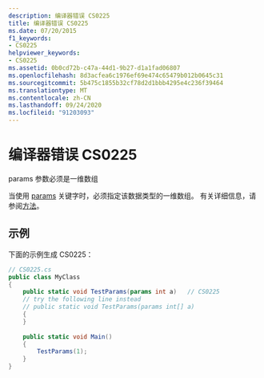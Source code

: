 ```yaml
---
description: 编译器错误 CS0225
title: 编译器错误 CS0225
ms.date: 07/20/2015
f1_keywords:
- CS0225
helpviewer_keywords:
- CS0225
ms.assetid: 0b0cd72b-c47a-44d1-9b27-d1a1fad06807
ms.openlocfilehash: 8d3acfea6c1976ef69e474c65479b012b0645c31
ms.sourcegitcommit: 5b475c1855b32cf78d2d1bbb4295e4c236f39464
ms.translationtype: MT
ms.contentlocale: zh-CN
ms.lasthandoff: 09/24/2020
ms.locfileid: "91203093"
---
```

# <a name="compiler-error-cs0225"></a>编译器错误 CS0225

params 参数必须是一维数组  
  
 当使用 [params](../language-reference/keywords/params.md) 关键字时，必须指定该数据类型的一维数组。 有关详细信息，请参阅[方法](../programming-guide/classes-and-structs/methods.md)。  
  
## <a name="example"></a>示例  

 下面的示例生成 CS0225：  
  
```csharp  
// CS0225.cs  
public class MyClass  
{  
    public static void TestParams(params int a)   // CS0225  
    // try the following line instead  
    // public static void TestParams(params int[] a)  
    {  
    }  
  
    public static void Main()  
    {  
        TestParams(1);  
    }  
}  
```

